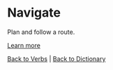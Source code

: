 # Navigate

Plan and follow a route.

[Learn more](https://en.wiktionary.org/wiki/navigate)

[Back to Verbs](Verbs.md) | [Back to Dictionary](../dictionary.md)
